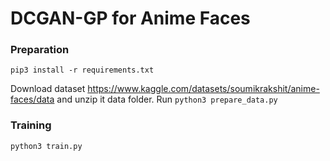 # DCGAN-GP for Anime Faces

### Preparation

```shell
pip3 install -r requirements.txt
```

Download dataset https://www.kaggle.com/datasets/soumikrakshit/anime-faces/data and unzip it data folder. Run `python3 prepare_data.py`

### Training 

```shell
python3 train.py
```

